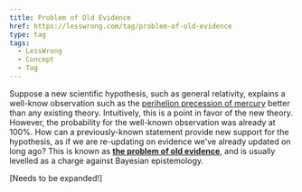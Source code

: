```yaml
---
title: Problem of Old Evidence
href: https://lesswrong.com/tag/problem-of-old-evidence
type: tag
tags:
  - LessWrong
  - Concept
  - Tag
---
```


Suppose a new scientific hypothesis, such as general relativity, explains a well-know observation such as the [perihelion precession of mercury](https://en.m.wikipedia.org/wiki/Tests_of_general_relativity) better than any existing theory. Intuitively, this is a point in favor of the new theory. However, the probability for the well-known observation was already at 100%. How can a previously-known statement provide new support for the hypothesis, as if we are re-updating on evidence we've already updated on long ago? This is known as [**the problem of old evidence**](https://plato.stanford.edu/entries/epistemology-bayesian/#ObjSimPriConRulInfOthObjBayConThe), and is usually levelled as a charge against Bayesian epistemology.

\[Needs to be expanded!\]
